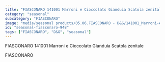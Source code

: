 ```yaml
---
title: "FIASCONARO 141001 Marroni e Cioccolato Gianduia Scatola zenitale"
category: "seasonal"
subcategory: "FIASCONARO"
image: "media/seasonal products/05.06.FIASCONARO - D&G/141001_Marroni-e-Cioccolato-Gianduia_Scatola-zenitale.jpg"
id: "seasonal-fiasconaro-948"
tags: ["FIASCONARO", "D&G", "seasonal"]
---
```


FIASCONARO 141001 Marroni e Cioccolato Gianduia Scatola zenitale

FIASCONARO
